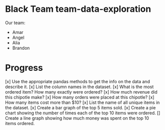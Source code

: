 # Black Team team-data-exploration

Our team:
- Amar
- Angel
- Alia
- Brandon

# Progress
[x] Use the appropriate pandas methods to get the info on the data and describe it.
[x] List the column names in the dataset.
[x] What is the most ordered item? How many exactly were ordered?
[x] How much revenue did this chipotle make?
[x] How many orders were placed at this chipotle?
[x] How many items cost more than $10?
[x] List the name of all unique items in the dataset.
[x] Create a bar graph of the top 5 items sold.
[x] Create a pie chart showing the number of times each of the top 10 items were ordered.
[] Create a line graph showing how much money was spent on the top 10 items ordered.
